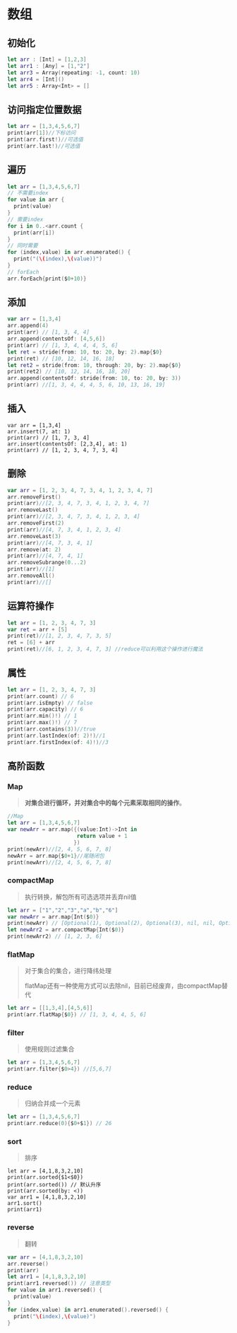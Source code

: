 # 数组

## 初始化

```swift
let arr : [Int] = [1,2,3]
let arr1 : [Any] = [1,"2"]
let arr3 = Array(repeating: -1, count: 10)
let arr4 = [Int]()
let arr5 : Array<Int> = []
```

## 访问指定位置数据

```swift
let arr = [1,3,4,5,6,7]
print(arr[1])//下标访问
print(arr.first!)//可选值
print(arr.last!)//可选值
```

## 遍历

```swift
let arr = [1,3,4,5,6,7]
// 不需要index
for value in arr {
  print(value)
}
// 需要index
for i in 0..<arr.count {
  print(arr[i])
}
// 同时需要
for (index,value) in arr.enumerated() {
  print("(\(index),\(value))")
}
// forEach
arr.forEach{print($0+10)}
```

## 添加

```swift
var arr = [1,3,4]
arr.append(4)
print(arr) // [1, 3, 4, 4]
arr.append(contentsOf: [4,5,6])
print(arr) // [1, 3, 4, 4, 4, 5, 6]
let ret = stride(from: 10, to: 20, by: 2).map{$0}
print(ret) // [10, 12, 14, 16, 18]
let ret2 = stride(from: 10, through: 20, by: 2).map{$0}
print(ret2) // [10, 12, 14, 16, 18, 20]
arr.append(contentsOf: stride(from: 10, to: 20, by: 3))
print(arr) //[1, 3, 4, 4, 4, 5, 6, 10, 13, 16, 19]
```

## 插入

```swif
var arr = [1,3,4]
arr.insert(7, at: 1)
print(arr) // [1, 7, 3, 4]
arr.insert(contentsOf: [2,3,4], at: 1)
print(arr) // [1, 2, 3, 4, 7, 3, 4]
```

## 删除

```swift
var arr = [1, 2, 3, 4, 7, 3, 4, 1, 2, 3, 4, 7]
arr.removeFirst()
print(arr)//[2, 3, 4, 7, 3, 4, 1, 2, 3, 4, 7]
arr.removeLast()
print(arr)//[2, 3, 4, 7, 3, 4, 1, 2, 3, 4]
arr.removeFirst(2)
print(arr)//[4, 7, 3, 4, 1, 2, 3, 4]
arr.removeLast(3)
print(arr)//[4, 7, 3, 4, 1]
arr.remove(at: 2)
print(arr)//[4, 7, 4, 1]
arr.removeSubrange(0...2)
print(arr)//[1]
arr.removeAll()
print(arr)//[]
```

## 运算符操作

```swift
let arr = [1, 2, 3, 4, 7, 3]
var ret = arr + [5]
print(ret)//[1, 2, 3, 4, 7, 3, 5]
ret = [6] + arr
print(ret)//[6, 1, 2, 3, 4, 7, 3] //reduce可以利用这个操作进行魔法
```

## 属性

```swift
let arr = [1, 2, 3, 4, 7, 3]
print(arr.count) // 6
print(arr.isEmpty) // false
print(arr.capacity) // 6
print(arr.min()!) // 1
print(arr.max()!) // 7
print(arr.contains(3))//true
print(arr.lastIndex(of: 2)!)//1
print(arr.firstIndex(of: 4)!)//3
```

## 高阶函数

### Map

> **对集合进行循环，并对集合中的每个元素采取相同的操作**。

```swift
//Map
let arr = [1,3,4,5,6,7]
var newArr = arr.map({(value:Int)->Int in
                      return value + 1
                     })
print(newArr)//[2, 4, 5, 6, 7, 8]
newArr = arr.map{$0+1}//尾随闭包
print(newArr)//[2, 4, 5, 6, 7, 8]
```

### compactMap

> 执行转换，解包所有可选选项并丢弃nil值

```swift
let arr = ["1","2","3","a","b","6"]
var newArr = arr.map{Int($0)}
print(newArr) // [Optional(1), Optional(2), Optional(3), nil, nil, Optional(6)]
let newArr2 = arr.compactMap{Int($0)}
print(newArr2) // [1, 2, 3, 6]

```

### flatMap

> 对于集合的集合，进行降纬处理
>
> flatMap还有一种使用方式可以去除nil，目前已经废弃，由compactMap替代

```swift
let arr = [[1,3,4],[4,5,6]]
print(arr.flatMap{$0}) // [1, 3, 4, 4, 5, 6]
```

### filter

> 使用规则过滤集合

```swift
let arr = [1,3,4,5,6,7]
print(arr.filter{$0>4}) //[5,6,7]
```

### reduce

> 归纳合并成一个元素

```swift
let arr = [1,3,4,5,6,7]
print(arr.reduce(0){$0+$1}) // 26
```

### sort

> 排序

```swif
let arr = [4,1,8,3,2,10]
print(arr.sorted{$1<$0})
print(arr.sorted()) // 默认升序
print(arr.sorted(by: <))
var arr1 = [4,1,8,3,2,10]
arr1.sort()
print(arr1)
```

### reverse

> 翻转

```swift
var arr = [4,1,8,3,2,10]
arr.reverse()
print(arr)
let arr1 = [4,1,8,3,2,10]
print(arr1.reversed()) // 注意类型
for value in arr1.reversed() {
  print(value)
}
for (index,value) in arr1.enumerated().reversed() {
  print("\(index),\(value)")
}
```

